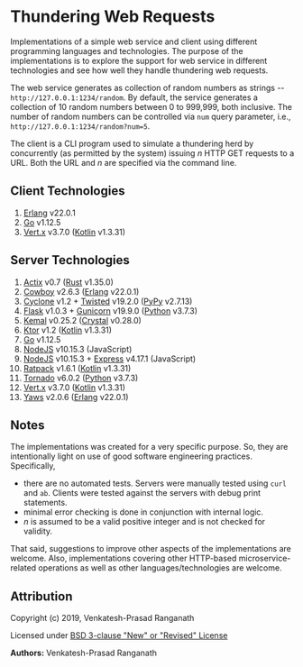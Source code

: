 # Thundering Web Requests

Implementations of a simple web service and client using different programming languages and technologies.  The purpose of the implementations is to explore the support for web service in different technologies and see how well they handle  thundering web requests.

The web service generates as collection of random numbers as strings -- `http://127.0.0.1:1234/random`.  By default, the service generates a collection of 10 random numbers between 0 to 999,999, both inclusive.  The number of random numbers can be controlled via `num` query parameter, i.e., `http://127.0.0.1:1234/random?num=5`.

The client is a CLI program used to simulate a thundering herd by concurrently (as permitted by the system) issuing *n* HTTP GET requests to a URL.  Both the URL and *n* are specified via the command line.


## Client Technologies

1.  [Erlang](http://www.erlang.org/) v22.0.1
2.  [Go](https://golang.org/) v1.12.5
3.  [Vert.x](http://vertx.io) v3.7.0 ([Kotlin](http://kotlinlang.org) v1.3.31)


## Server Technologies

1.  [Actix](https://actix.rs/) v0.7 ([Rust](http://rust-lang.org) v1.35.0)
2.  [Cowboy](http://ninenines.eu) v2.6.3 ([Erlang](http://erlang.org) v22.0.1)
3.  [Cyclone](http://cyclone.io) v1.2 + [Twisted](http://twistedmatrix.com/trac/) v19.2.0 ([PyPy](http://pypy.org) v2.7.13)
4.  [Flask](http://flask.pocoo.org) v1.0.3 + [Gunicorn](http://gunicorn.org/) v19.9.0 ([Python](http://python.org) v3.7.3)
5.  [Kemal](http://kemalcr.com) v0.25.2 ([Crystal](http://crystal-lang.org/) v0.28.0)
6.  [Ktor](http://ktor.io) v1.2 ([Kotlin](http://kotlinlang.org) v1.3.31)
7.  [Go](https://golang.org/) v1.12.5
8.  [NodeJS](http://nodejs.org) v10.15.3 (JavaScript)
9.  [NodeJS](http://nodejs.org) v10.15.3 + [Express](http://expressjs.com) v4.17.1 (JavaScript)
10. [Ratpack](http://ratpack.io) v1.6.1 ([Kotlin](http://kotlinlang.org) v1.3.31)
11. [Tornado](http://www.tornadoweb.org) v6.0.2 ([Python](http://python.org) v3.7.3)
12. [Vert.x](http://vertx.io) v3.7.0 ([Kotlin](http://kotlinlang.org) v1.3.31)
13. [Yaws](http://yaws.hyber.org/) v2.0.6 ([Erlang](http://erlang.org) v22.0.1)


## Notes

The implementations was created for a very specific purpose.  So, they are intentionally light on use of good software engineering practices.  Specifically,
-   there are no automated tests.  Servers were manually tested using `curl` and `ab`.  Clients were tested against the servers with debug print statements.
-   minimal error checking is done in conjunction with internal logic.
-   *n* is assumed to be a valid positive integer and is not checked for validity.

That said, suggestions to improve other aspects of the implementations are welcome.  Also, implementations covering other HTTP-based microservice-related operations as well as other languages/technologies are welcome.


## Attribution

Copyright (c) 2019, Venkatesh-Prasad Ranganath

Licensed under [BSD 3-clause "New" or "Revised" License](https://choosealicense.com/licenses/bsd-3-clause/)

**Authors:** Venkatesh-Prasad Ranganath
